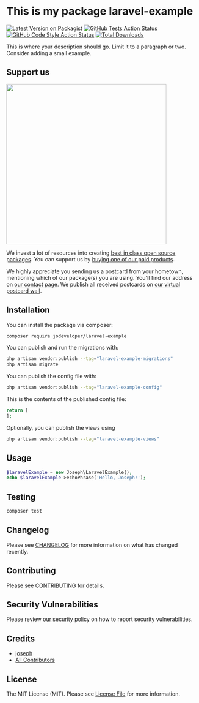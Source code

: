 # This is my package laravel-example

[![Latest Version on Packagist](https://img.shields.io/packagist/v/jodeveloper/laravel-example.svg?style=flat-square)](https://packagist.org/packages/jodeveloper/laravel-example)
[![GitHub Tests Action Status](https://img.shields.io/github/actions/workflow/status/jodeveloper/laravel-example/run-tests.yml?branch=main&label=tests&style=flat-square)](https://github.com/jodeveloper/laravel-example/actions?query=workflow%3Arun-tests+branch%3Amain)
[![GitHub Code Style Action Status](https://img.shields.io/github/actions/workflow/status/jodeveloper/laravel-example/fix-php-code-style-issues.yml?branch=main&label=code%20style&style=flat-square)](https://github.com/jodeveloper/laravel-example/actions?query=workflow%3A"Fix+PHP+code+style+issues"+branch%3Amain)
[![Total Downloads](https://img.shields.io/packagist/dt/jodeveloper/laravel-example.svg?style=flat-square)](https://packagist.org/packages/jodeveloper/laravel-example)

This is where your description should go. Limit it to a paragraph or two. Consider adding a small example.

## Support us

[<img src="https://github-ads.s3.eu-central-1.amazonaws.com/laravel-example.jpg?t=1" width="419px" />](https://spatie.be/github-ad-click/laravel-example)

We invest a lot of resources into creating [best in class open source packages](https://spatie.be/open-source). You can support us by [buying one of our paid products](https://spatie.be/open-source/support-us).

We highly appreciate you sending us a postcard from your hometown, mentioning which of our package(s) you are using. You'll find our address on [our contact page](https://spatie.be/about-us). We publish all received postcards on [our virtual postcard wall](https://spatie.be/open-source/postcards).

## Installation

You can install the package via composer:

```bash
composer require jodeveloper/laravel-example
```

You can publish and run the migrations with:

```bash
php artisan vendor:publish --tag="laravel-example-migrations"
php artisan migrate
```

You can publish the config file with:

```bash
php artisan vendor:publish --tag="laravel-example-config"
```

This is the contents of the published config file:

```php
return [
];
```

Optionally, you can publish the views using

```bash
php artisan vendor:publish --tag="laravel-example-views"
```

## Usage

```php
$laravelExample = new Joseph\LaravelExample();
echo $laravelExample->echoPhrase('Hello, Joseph!');
```

## Testing

```bash
composer test
```

## Changelog

Please see [CHANGELOG](CHANGELOG.md) for more information on what has changed recently.

## Contributing

Please see [CONTRIBUTING](CONTRIBUTING.md) for details.

## Security Vulnerabilities

Please review [our security policy](../../security/policy) on how to report security vulnerabilities.

## Credits

- [joseph](https://github.com/jodeveloper)
- [All Contributors](../../contributors)

## License

The MIT License (MIT). Please see [License File](LICENSE.md) for more information.
